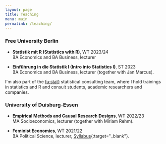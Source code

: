 ```yaml
---
layout: page
title: Teaching
menu: main
permalink: /teaching/
---
```


### Free University Berlin
<p> </p>

- **Statistik mit R (Statistics with R)**, WT 2023/24 \
BA Economics and BA Business, lecturer

- **Einführung in die Statistik I (Intro into Statistics I)**, ST 2023 \
BA Economics and BA Business, lecturer (together with Jan Marcus).

<p> </p>

I'm also part of the [fu:stat}](https://www.stat.fu-berlin.de/en/index.html) statistical consulting team, where I hold trainings in statistics and R and consult students, academic researchers and companies.

### University of Duisburg-Essen
<p> </p>

- **Empirical Methods and Causal Research Designs**, WT 2022/23 \
MA Socioeconomics, lecturer (together with Miriam Rehm).

- **Feminist Economics**, WT 2021/22 \
BA Political Science, lecturer, [Syllabus](https://lisahanzl.github.io/assets/Fem_Econ_BA_Syllabus.pdf){:target="_blank"}.
